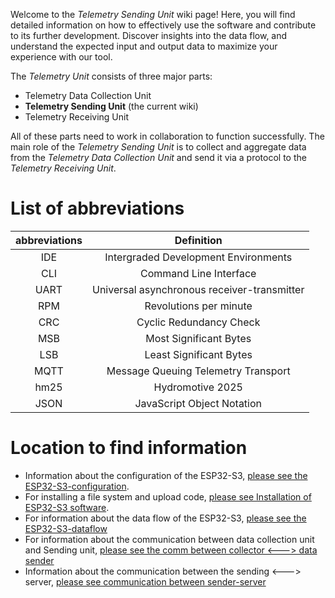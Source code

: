 Welcome to the _Telemetry Sending Unit_ wiki page! Here, you will find detailed information on how to effectively use the software and contribute to its further development. Discover insights into the data flow, and understand the expected input and output data to maximize your experience with our tool.

The _Telemetry Unit_ consists of three major parts:

- Telemetry Data Collection Unit
- **Telemetry Sending Unit** (the current wiki)
- Telemetry Receiving Unit

All of these parts need to work in collaboration to function successfully. The main role of the _Telemetry Sending Unit_ is to collect and aggregate data from the _Telemetry Data Collection Unit_ and send it via a protocol to the _Telemetry Receiving Unit_.

# List of abbreviations

| abbreviations | Definition |
|:-------------:|:----------:|
| IDE | Intergraded Development Environments |
| CLI | Command Line Interface |
| UART | Universal asynchronous receiver-transmitter |
| RPM | Revolutions per minute |
| CRC | Cyclic Redundancy Check |
| MSB | Most Significant Bytes |
| LSB | Least Significant Bytes |
| MQTT | Message Queuing Telemetry Transport |
| hm25 | Hydromotive 2025 |
| JSON | JavaScript Object Notation |

# Location to find information
- Information about the configuration of the ESP32-S3, [please see the ESP32-S3-configuration](/home/Sending-unit/ESP32-S3-configuration).
- For installing a file system and upload code, [please see Installation of ESP32-S3 software](/home/Sending-unit/ESP32-S3-Installation).
- For information about the data flow of the ESP32-S3, [please see the ESP32-S3-dataflow](/home/Sending-unit/ESP32-S3-dataflow)
- For information about the communication between data collection unit and Sending unit, [please see the comm between collector <---> data sender](/home/home/communication/collector-data-sender)
- Information about the communication between the sending <---> server, [please see communication between sender-server](/home/communication/sender-server)
